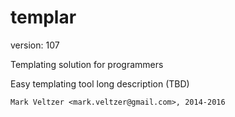 templar
=======

version: 107

Templating solution for programmers

Easy templating tool long description (TBD)

	Mark Veltzer <mark.veltzer@gmail.com>, 2014-2016
